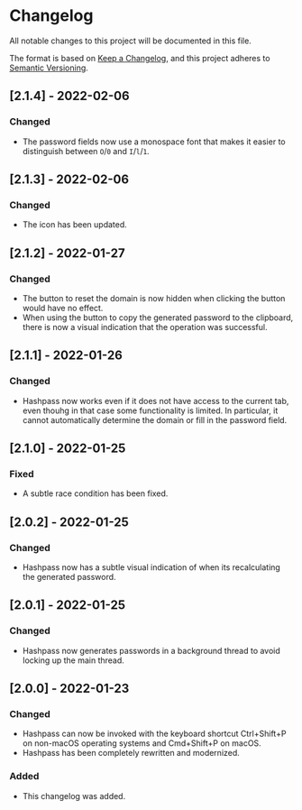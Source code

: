 # Changelog

All notable changes to this project will be documented in this file.

The format is based on [Keep a Changelog](https://keepachangelog.com/en/1.0.0/),
and this project adheres to
[Semantic Versioning](https://semver.org/spec/v2.0.0.html).

## [2.1.4] - 2022-02-06

### Changed

- The password fields now use a monospace font that makes it easier to
  distinguish between `O`/`0` and `I`/`l`/`1`.

## [2.1.3] - 2022-02-06

### Changed

- The icon has been updated.

## [2.1.2] - 2022-01-27

### Changed

- The button to reset the domain is now hidden when clicking the button would
  have no effect.
- When using the button to copy the generated password to the clipboard, there
  is now a visual indication that the operation was successful.

## [2.1.1] - 2022-01-26

### Changed

- Hashpass now works even if it does not have access to the current tab, even
  thouhg in that case some functionality is limited. In particular, it cannot
  automatically determine the domain or fill in the password field.

## [2.1.0] - 2022-01-25

### Fixed

- A subtle race condition has been fixed.

## [2.0.2] - 2022-01-25

### Changed

- Hashpass now has a subtle visual indication of when its recalculating the
  generated password.

## [2.0.1] - 2022-01-25

### Changed

- Hashpass now generates passwords in a background thread to avoid locking up
  the main thread.

## [2.0.0] - 2022-01-23

### Changed

- Hashpass can now be invoked with the keyboard shortcut Ctrl+Shift+P on
  non-macOS operating systems and Cmd+Shift+P on macOS.
- Hashpass has been completely rewritten and modernized.

### Added

- This changelog was added.
